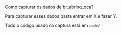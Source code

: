 Como capturar os dados de br_abrinq_oca?

Para capturar esses dados basta entrar em X e fazer Y.

Todo o código usado na captura está em `code/`